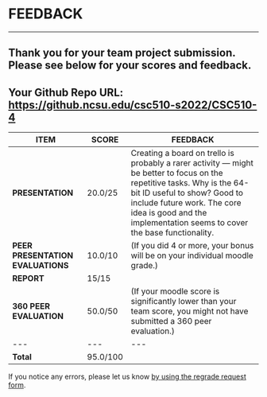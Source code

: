 # FEEDBACK
---
Thank you for your team project submission.                  Please see below for your scores and feedback.
---
## Your Github Repo URL: https://github.ncsu.edu/csc510-s2022/CSC510-4 
| ITEM | SCORE | FEEDBACK |
| --- | --- | --- |
| **PRESENTATION** | 20.0/25 | Creating a board on trello is probably a rarer activity — might be better to focus on the repetitive tasks.   Why is the 64-bit ID useful to show?   Good to include future work.  The core idea is good  and the implementation seems to cover the base functionality. |
| **PEER PRESENTATION EVALUATIONS** | 10.0/10 | (If you did 4 or more, your bonus will be on your individual moodle grade.) |
| **REPORT** | 15/15 |  |
| **360 PEER EVALUATION** | 50.0/50 | (If your moodle score is significantly lower than your team score, you might not have submitted a 360 peer evaluation.) |
| --- | --- | --- |
| **Total** | 95.0/100 |  |

If you notice any errors, please let us know [by using the regrade request form](https://github.ncsu.edu/CSC-510/Course/blob/main/README.md#homeworkproject-regrade-requests).
